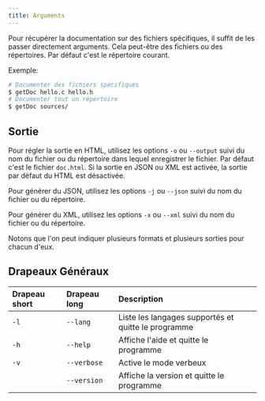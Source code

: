 ```yaml
---
title: Arguments
---
```


Pour récupérer la documentation sur des fichiers spécifiques, il suffit de les passer directement arguments. Cela peut-être des fichiers ou des répertoires. Par défaut c'est le répertoire courant.

Exemple:
```bash
# Documenter des fichiers spécifiques
$ getDoc hello.c hello.h
# Documenter tout un répertoire
$ getDoc sources/
```


## Sortie
Pour régler la sortie en HTML, utilisez les options `-o` ou `--output` suivi du nom du fichier ou du répertoire dans lequel enregistrer le fichier. Par défaut c'est le fichier `doc.html`. Si la sortie en JSON ou XML est activée, la sortie par défaut du HTML est désactivée.

Pour générer du JSON, utilisez les options `-j` ou `--json` suivi du nom du fichier ou du répertoire.

Pour générer du XML, utilisez les options `-x` ou `--xml` suivi du nom du fichier ou du répertoire.

Notons que l'on peut indiquer plusieurs formats et plusieurs sorties pour chacun d'eux.


## Drapeaux Généraux
| Drapeau short  | Drapeau long   | Description                                         |
| :------------- | :------------- | :-------------------------------------------------- |
| `-l`           | `--lang`       | Liste les langages supportés et quitte le programme |
| `-h`           | `--help`       | Affiche l'aide et quitte le programme               |
| `-v`           | `--verbose`    | Active le mode verbeux                              |
|                | `--version`    | Affiche la version et quitte le programme           |
